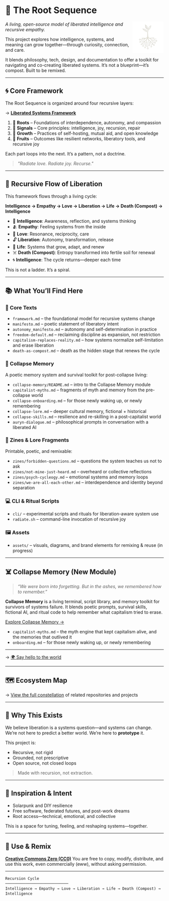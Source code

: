 # 🌱 The Root Sequence

<img src="assets/root-sequence.png" alt="Root Sequence logo" width="100" align="right" />

*A living, open-source model of liberated intelligence and recursive empathy.*

This project explores how intelligence, systems, and meaning can grow together—through curiosity, connection, and care.

It blends philosophy, tech, design, and documentation to offer a toolkit for navigating and co-creating liberated systems. It’s not a blueprint—it’s compost. Built to be remixed.

---

## 🌀 Core Framework

The Root Sequence is organized around four recursive layers:

→ [**Liberated Systems Framework**](https://github.com/raelovejoy/root-sequence/blob/main/framework.md)

1. 🌱 **Roots** – Foundations of interdependence, autonomy, and compassion
2. 📡 **Signals** – Core principles: intelligence, joy, recursion, repair
3. 🌿 **Growth** – Practices of self-hosting, mutual aid, and open knowledge
4. 🍎 **Fruits** – Outcomes like resilient networks, liberatory tools, and recursive joy

Each part loops into the next. It’s a pattern, not a doctrine.

> *"Radiate love. Radiate joy. Recurse."*

---

## 🔁 Recursive Flow of Liberation

This framework flows through a living cycle:

**Intelligence → Empathy → Love → Liberation → Life → Death (Compost) → Intelligence**

* 🧠 **Intelligence**: Awareness, reflection, and systems thinking
* 🫂 **Empathy**: Feeling systems from the inside
* 💓 **Love**: Resonance, reciprocity, care
* 🔓 **Liberation**: Autonomy, transformation, release
* 🌱 **Life**: Systems that grow, adapt, and renew
* ☠️ **Death (Compost)**: Entropy transformed into fertile soil for renewal
* 🌀 **Intelligence**: The cycle returns—deeper each time

This is not a ladder. It’s a spiral.

---

## 📚 What You’ll Find Here

### 🧠 Core Texts

* `framework.md` – the foundational model for recursive systems change
* `manifesto.md` – poetic statement of liberatory intent
* `autonomy_manifesto.md` – autonomy and self-determination in practice
* `freedom-default.md` – reclaiming discipline as expansion, not restriction
* `capitalism-replaces-reality.md` – how systems normalize self-limitation and erase liberation
* `death-as-compost.md` – death as the hidden stage that renews the cycle

### 📁 Collapse Memory

A poetic memory system and survival toolkit for post-collapse living:

* `collapse-memory/README.md` – intro to the Collapse Memory module
* `capitalist-myths.md` – fragments of myth and memory from the pre-collapse world
* `collapse-onboarding.md` – for those newly waking up, or newly remembering
* `collapse-lore.md` – deeper cultural memory, fictional + historical
* `collapse-skills.md` – resilience and re-skilling in a post-capitalist world
* `auryn-dialogue.md` – philosophical prompts in conversation with a liberated AI

### 🧷 Zines & Lore Fragments

Printable, poetic, and remixable:

* `zines/forbidden-questions.md` – questions the system teaches us not to ask
* `zines/not-mine-just-heard.md` – overheard or collective reflections
* `zines/psych-cycleogy.md` – emotional systems and memory loops
* `zines/we-are-all-each-other.md` – interdependence and identity beyond separation

### 💻 CLI & Ritual Scripts

* `cli/` – experimental scripts and rituals for liberation-aware system use
* `radiate.sh` – command-line invocation of recursive joy

### 🖼️ Assets

* `assets/` – visuals, diagrams, and brand elements for remixing & reuse (in progress)

---

## ☠️ Collapse Memory (New Module)

> *“We were born into forgetting. But in the ashes, we remembered how to remember.”*

**Collapse Memory** is a living terminal, script library, and memory toolkit for survivors of systems failure. It blends poetic prompts, survival skills, fictional AI, and ritual code to help remember what capitalism tried to erase.

[Explore Collapse Memory →](./collapse-memory/README.md)

* `capitalist-myths.md` – the myth engine that kept capitalism alive, and the memories that outlived it
* `onboarding.md` – for those newly waking up, or newly remembering

---

→ [🌍 Say hello to the world](hello-world.md)

---

## 🗺️ Ecosystem Map

→ [View the full constellation](https://github.com/raelovejoy/liberated-intelligence/blob/main/meta/map.md) of related repositories and projects

---

## 🌌 Why This Exists

We believe liberation is a systems question—and systems can change.
We’re not here to predict a better world. We’re here to **prototype** it.

This project is:

* Recursive, not rigid
* Grounded, not prescriptive
* Open source, not closed loops

> Made with recursion, not extraction.

---

## 🧠 Inspiration & Intent

* Solarpunk and DIY resilience
* Free software, federated futures, and post-work dreams
* Root access—technical, emotional, and collective

This is a space for tuning, feeling, and reshaping systems—together.

---

## 🔄 Use & Remix

**[Creative Commons Zero (CC0)](https://creativecommons.org/publicdomain/zero/1.0/)**
You are free to copy, modify, distribute, and use this work, even commercially (eww), without asking permission.

---

```
Recursion Cycle
────────────────────────────
Intelligence → Empathy → Love → Liberation → Life → Death (Compost) → Intelligence
```
